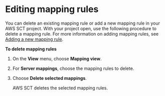 # Editing mapping rules<a name="CHAP_Mapping.Edit"></a>

You can delete an existing mapping rule or add a new mapping rule in your AWS SCT project\. With your project open, use the following procedure to delete a mapping rule\. For more information on adding mapping rules, see [Adding a new mapping rule](CHAP_Mapping.New.md)\. 

**To delete mapping rules**

1.  On the **View** menu, choose **Mapping view**\. 

1. For **Server mappings**, choose the mapping rules to delete\. 

1. Choose **Delete selected mappings**\.

    AWS SCT deletes the selected mapping rules\. 